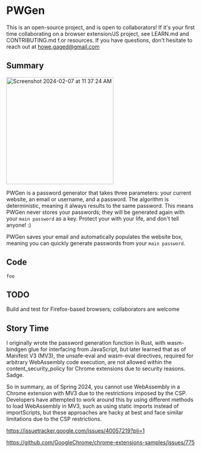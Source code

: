 # PWGen

This is an open-source project, and is open to collaborators! If it's your first time collaborating on a browser extension/JS project, see LEARN.md and CONTRIBUTING.md f.or resources. If you have questions, don't hesitate to reach out at howe.gaged@gmail.com

## Summary

<img width="283" alt="Screenshot 2024-02-07 at 11 37 24 AM" src="https://github.com/GageHoweTamu/PWGen/assets/116420022/af5cc489-c6ba-45a5-849f-a9e7fc156635">

PWGen is a password generator that takes three parameters: your current website, an email or username, and a password. The algorithm is deterministic, meaning it always results to the same password. This means PWGen never stores your passwords; they will be generated again with your `main password` as a key. Protect your with your life, and don't tell anyone! :)

PWGen saves your email and automatically populates the website box, meaning you can quickly generate passwords from your `main password`.

## Code

```
foo
```

## TODO

Build and test for Firefox-based browsers; collaborators are welcome

## Story Time

I originally wrote the password generation function in Rust, with wasm-bindgen glue for interfacing from JavaScript, but later learned that as of Manifest V3 (MV3), the unsafe-eval and wasm-eval directives, required for arbitrary WebAssembly code execution, are not allowed within the content_security_policy for Chrome extensions due to security reasons. Sadge.

So in summary, as of Spring 2024, you cannot use WebAssembly in a Chrome extension with MV3 due to the restrictions imposed by the CSP. Developers have attempted to work around this by using different methods to load WebAssembly in MV3, such as using static imports instead of importScripts, but these approaches are hacky at best and face similar limitations due to the CSP restrictions.

https://issuetracker.google.com/issues/40057219?pli=1

https://github.com/GoogleChrome/chrome-extensions-samples/issues/775
